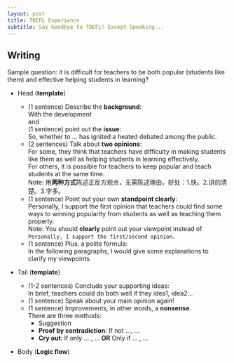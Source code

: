 ```yaml
---
layout: post
title: TOEFL Experience
subtitle: Say Goodbye to TOEFL! Except Speaking...
---
```


## Writing
Sample question: it is difficult for teachers to be both popular (students like them) and effective helping students in learning?

* Head (**template**)
    * (1 sentence) Describe the **background**:   
    With the development   
    and    
    (1 sentence) point out the **issue**:   
    So, whether to ... has ignited a heated debated among the public.   
    * (2 sentences) Talk about **two opinions**:   
    For some, they think that teachers have difficulty in making students like them as well as helping students in learning effectively.    
    For others, it is possible for teachers to keep popular and teach students at the same time.   
    Note: 用**两种方式**陈述正反方观点，无需陈述理由，好处：1.快。2.讲的清楚。3.字多。   
    * (1 sentence) Point out your own **standpoint clearly**:   
    Personally, I support the first opinion that teachers could find some ways to winning popularity from students as well as teaching them properly.   
    Note: You should **clearly** point out your viewpoint instead of `Personally, I support the first/second opinion`.   
    * (1 sentence) Plus, a polite formula:   
    In the following paragraphs, I would give some explanations to clarify my viewpoints.   

* Tail (**template**)
    * (1-2 sentences) Conclude your supporting ideas:   
    In brief, teachers could do both well if they idea1, idea2...   
    * (1 sentence) Speak about your main opinion again!   
    * (1 sentence) Improvements, in other words, a **nonsense**.   
    There are three methods:   
        * Suggestion   
        * **Proof by contradiction**: If not ..., ...
        * **Cry out**: If only ... , ... **OR** Only if ... , ...

* Body (**Logic flow**)   
